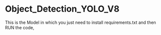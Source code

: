 # Object_Detection_YOLO_V8
This is the Model in which you just need to install requirements.txt and then RUN the code, 

